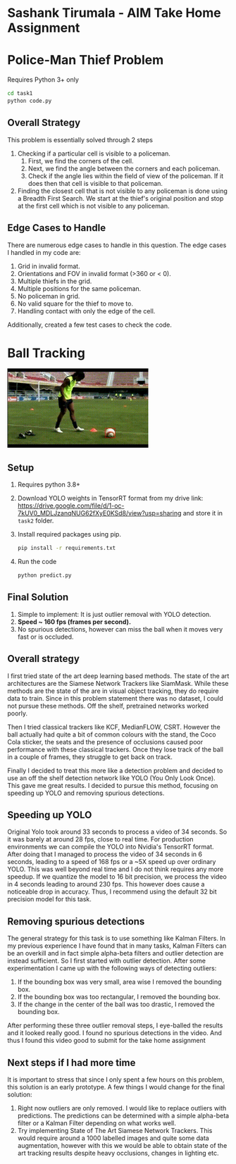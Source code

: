 # Sashank Tirumala - AIM Take Home Assignment
# Police-Man Thief Problem
Requires Python 3+ only
```bash
cd task1
python code.py
```


## Overall Strategy
This problem is essentially solved through 2 steps
1. Checking if a particular cell is visible to a policeman. 
    1. First, we find the corners of the cell.
    2. Next, we find the angle between the corners and each policeman.
    3. Check if the angle lies within the field of view of the policeman. If it does then that cell is visible to that policeman.
2. Finding the closest cell that is not visible to any policeman is done using a Breadth First Search. We start at the thief's original position and stop at the first cell which is not visible to any policeman.  

## Edge Cases to Handle
There are numerous edge cases to handle in this question. The edge cases I handled in my code are:
1. Grid in invalid format.
2. Orientations and FOV in invalid format (>360 or < 0).
3. Multiple thiefs in the grid.
4. Multiple positions for the same policeman.
5. No policeman in grid.
6. No valid square for the thief to move to.
7. Handling contact with only the edge of the cell.

Additionally, created a few test cases to check the code.

# Ball Tracking
![Alt Text](media/ball_tracking.gif)
## Setup
1. Requires python 3.8+
2. Download YOLO weights in TensorRT format from my drive link: https://drive.google.com/file/d/1-oc-7kUV0_MDLJzanqNUG62fXyE0KSd8/view?usp=sharing and store it in `task2` folder.
3. Install required packages using pip.

    ```bash 
    pip install -r requirements.txt
    ```
4. Run the code
    ```bash 
    python predict.py
    ```
## Final Solution
1. Simple to implement: It is just outlier removal with YOLO detection. 
2. **Speed ~ 160 fps (frames per second).**
3. No spurious detections, however can miss the ball when it moves very fast or is occluded.
## Overall strategy
I first tried state of the art deep learning based methods. The state of the art architectures are the Siamese Network Trackers like SiamMask. While these methods are the state of the are in visual object tracking, they do require data to train. Since in this problem statement there was no dataset, I could not pursue these methods. Off the shelf, pretrained networks worked poorly.

Then I tried classical trackers like KCF, MedianFLOW, CSRT. However the ball actually had quite a bit of common colours with the stand, the Coco Cola sticker, the seats and the presence of occlusions caused poor performance with these classical trackers. Once they lose track of the ball in a couple of frames, they struggle to get back on track.

Finally I decided to treat this more like a detection problem and decided to use an off the shelf detection network like YOLO (You Only Look Once). This gave me great results. I decided to pursue this method, focusing on speeding up YOLO and removing spurious detections. 

## Speeding up YOLO
Original Yolo took around 33 seconds to process a video of 34 seconds. So it was barely at around 28 fps, close to real time. For production environments we can compile the YOLO into Nvidia's TensorRT format. After doing that I managed to process the video of 34 seconds in 6 seconds, leading to a speed of 168 fps or a ~5X speed up over ordinary YOLO. 
This was well beyond real time and I do not think requires any more speedup. If we quantize the model to 16 bit precision, we process the video in 4 seconds leading to around 230 fps. This however does cause a noticeable drop in accuracy. Thus, I recommend using the default 32 bit precision model for this task. 

## Removing spurious detections
The general strategy for this task is to use something like Kalman Filters. In my previous experience I have found that in many tasks, Kalman Filters can be an overkill and in fact simple alpha-beta filters and outlier detection are instead sufficient. So I first started with outlier detection. After some experimentation I came up with the following ways of detecting outliers:
1. If the bounding box was very small, area wise I removed the bounding box.
2. If the bounding box was too rectangular, I removed the bounding box.
3. If the change in the center of the ball was too drastic, I removed the bounding box.

After performing these three outlier removal steps, I eye-balled the results and it looked really good. I found no spurious detections in the video. And thus I found this video good to submit for the take home assignment

## Next steps if I had more time
It is important to stress that since I only spent a few hours on this problem, this solution is an early prototype. A few things I would change for the final solution:
1. Right now outliers are only removed. I would like to replace outliers with predictions. The predictions can be determined with a simple alpha-beta filter or a Kalman Filter depending on what works well.
2. Try implementing State of The Art Siamese Network Trackers. This would require around a 1000 labelled images and quite some data augmentation, however with this we would be able to obtain state of the art tracking results despite heavy occlusions, changes in lighting etc.


